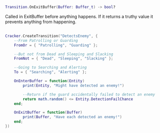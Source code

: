 ```lua
Transition.OnExitBuffer(Buffer: Buffer_t) -> bool?
```
Called in ExitBuffer before anything happens. If it returns a truthy value it prevents anything from happening.
<br /><br />

```lua
Cracker.CreateTransition("DetectsEnemy", {
    --From Patrolling or Guarding
    FromOr = { "Patrolling", "Guarding" };

    --But not from Dead and Sleeping and Slacking
    FromNot = { "Dead", "Sleeping", "Slacking" };

    --Going to Searching and Alerting
    To = { "Searching", "Alerting" };

    OnEnterBuffer = function(Entity)
        print(Entity, "Might have detected an enemy!")

        --Return if the guard accidentally failed to detect an enemy
        return math.random() <= Entity.DetectionFailChance
    end;

    OnExitBuffer = function(Buffer)
        print(Buffer, "Have each detected an enemy!")
    end;
})
```
